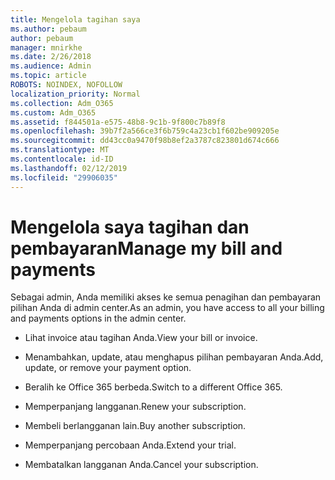 ```yaml
---
title: Mengelola tagihan saya
ms.author: pebaum
author: pebaum
manager: mnirkhe
ms.date: 2/26/2018
ms.audience: Admin
ms.topic: article
ROBOTS: NOINDEX, NOFOLLOW
localization_priority: Normal
ms.collection: Adm_O365
ms.custom: Adm_O365
ms.assetid: f844501a-e575-48b8-9c1b-9f800c7b89f8
ms.openlocfilehash: 39b7f2a566ce3f6b759c4a23cb1f602be909205e
ms.sourcegitcommit: dd43cc0a9470f98b8ef2a3787c823801d674c666
ms.translationtype: MT
ms.contentlocale: id-ID
ms.lasthandoff: 02/12/2019
ms.locfileid: "29906035"
---
```

# <a name="manage-my-bill-and-payments"></a><span data-ttu-id="12443-102">Mengelola saya tagihan dan pembayaran</span><span class="sxs-lookup"><span data-stu-id="12443-102">Manage my bill and payments</span></span>

<span data-ttu-id="12443-103">Sebagai admin, Anda memiliki akses ke semua penagihan dan pembayaran pilihan Anda di admin center.</span><span class="sxs-lookup"><span data-stu-id="12443-103">As an admin, you have access to all your billing and payments options in the admin center.</span></span>
  
- <span data-ttu-id="12443-104">Lihat invoice atau tagihan Anda.</span><span class="sxs-lookup"><span data-stu-id="12443-104">View your bill or invoice.</span></span>
    
- <span data-ttu-id="12443-105">Menambahkan, update, atau menghapus pilihan pembayaran Anda.</span><span class="sxs-lookup"><span data-stu-id="12443-105">Add, update, or remove your payment option.</span></span>
    
- <span data-ttu-id="12443-106">Beralih ke Office 365 berbeda.</span><span class="sxs-lookup"><span data-stu-id="12443-106">Switch to a different Office 365.</span></span>
    
- <span data-ttu-id="12443-107">Memperpanjang langganan.</span><span class="sxs-lookup"><span data-stu-id="12443-107">Renew your subscription.</span></span>
    
- <span data-ttu-id="12443-108">Membeli berlangganan lain.</span><span class="sxs-lookup"><span data-stu-id="12443-108">Buy another subscription.</span></span>
    
- <span data-ttu-id="12443-109">Memperpanjang percobaan Anda.</span><span class="sxs-lookup"><span data-stu-id="12443-109">Extend your trial.</span></span>
    
- <span data-ttu-id="12443-110">Membatalkan langganan Anda.</span><span class="sxs-lookup"><span data-stu-id="12443-110">Cancel your subscription.</span></span>
    

